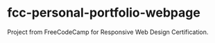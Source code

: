 # fcc-personal-portfolio-webpage

Project from FreeCodeCamp for Responsive Web Design Certification.
